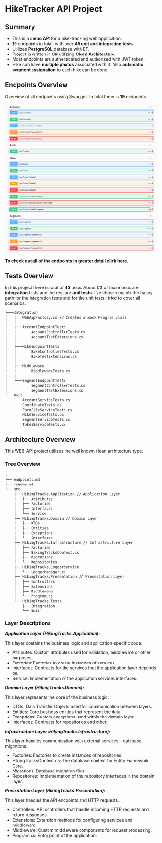 # **HikeTracker API Project** 

## **Summary**

- This is a **demo API** for a hike-tracking web application.
- **19** endpoints in total, with over **45 unit and integration tests.**
- Utilizes **PostgreSQL** database with EF.
- Project is written in C# utilizing **Clean Architecture**.
- Most endpoints are authenticated and authorized with JWT token.
- Hike can have **multiple photos** associated with it. Also **automatic segment assignation** to each hike can be done.


## **Endpoints Overview**

Overview of all endpoints using Swagger. In total there is **19** endpoints.

![swagger](swagger.png)

**To check out all of the endpoints in greater detail click [here.](endpoints.md)**

## **Tests Overview**

In this project there is total of **45** tests. About 1/3 of those tests are **integration** tests and the rest are **unit tests**. I've chosen mainly the happy path for the integration tests and for the unit tests i tried to cover all scenarios.

```
├───Integration
│   │   WebAppFactory.cs // Creates a mock Program class
│   │
│   ├───AccountEndpointTests
│   │       AccountControllerTests.cs
│   │       AccountTestExtensions.cs
│   │
│   ├───HikeEndpointTests
│   │       HikeControllerTests.cs
│   │       HikeTestExtensions.cs
│   │
│   ├───Middleware
│   │       MiddlewareTests.cs
│   │
│   └───SegmentEndpointTests
│           SegmentControllerTests.cs
│           SegmentTestExtensions.cs
└───Unit
        AccountServiceTests.cs
        CoordinateTests.cs
        FormFileServiceTests.cs
        HikeServiceTests.cs
        SegmentServiceTests.cs
        TokenServiceTests.cs
```

## **Architecture Overview**

This WEB-API project utilizes the well known clean architecture type.

### Tree Overview

```
.
├── endpoints.md
├── readme.md
└── src
    ├── HikingTracks.Application // Application Layer
    │   ├── Attributes
    │   ├── Factories
    │   ├── Interfaces
    │   └── Service
    ├── HikingTracks.Domain // Domain Layer
    │   ├── DTOs
    │   ├── Entities
    │   ├── Exceptions
    │   └── Interfaces
    ├── HikingTracks.Infrastructure // Infrastructure Layer
    │   ├── Factories
    │   ├── HikingTracksContext.cs
    │   ├── Migrations
    │   └── Repositories
    ├── HikingTracks.LoggerService
    │   └── LoggerManager.cs
    ├── HikingTracks.Presentation // Presentation Layer
    │   ├── Controllers
    │   ├── Extensions
    │   ├── Middleware
    │   └── Program.cs
    └── HikingTracks.Tests
        ├── Integration
        └── Unit
```

### **Layer Descriptions**

***Application Layer (HikingTracks.Application):***

This layer contains the business logic and application-specific code.

- Attributes: Custom attributes used for validation, middleware or other purposes.
- Factories: Factories to create instances of services.
- Interfaces: Contracts for the services that the application layer depends on.
- Service: Implementation of the application services interfaces.

***Domain Layer (HikingTracks.Domain):***

This layer represents the core of the business logic.

- DTOs: Data Transfer Objects used for communication between layers.
- Entities: Core business entities that represent the data.
- Exceptions: Custom exceptions used within the domain layer.
- Interfaces: Contracts for repositories and other.

***Infrastructure Layer (HikingTracks.Infrastructure):***

This layer handles communication with external services - database, migrations.

- Factories: Factories to create instances of repositories.
- HikingTracksContext.cs: The database context for Entity Framework Core.
- Migrations: Database migration files.
- Repositories: Implementation of the repository interfaces in the domain layer.

***Presentation Layer (HikingTracks.Presentation):***

This layer handles the API endpoints and HTTP requests.

- Controllers: API controllers that handle incoming HTTP requests and return responses.
- Extensions: Extension methods for configuring services and middleware.
- Middleware: Custom middleware components for request processing.
- Program.cs: Entry point of the application.

